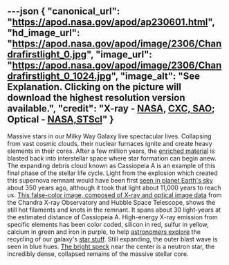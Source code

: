 ---json
{
  "canonical_url": "https://apod.nasa.gov/apod/ap230601.html",
  "hd_image_url": "https://apod.nasa.gov/apod/image/2306/Chandrafirstlight_0.jpg",
  "image_url": "https://apod.nasa.gov/apod/image/2306/Chandrafirstlight_0_1024.jpg",
  "image_alt": "See Explanation. Clicking on the picture will download the highest resolution version available.",
  "credit": "X-ray - [NASA](https://www.nasa.gov/), [CXC, SAO](http://chandra.harvard.edu/); Optical - [NASA,STScI](http://www.stsci.edu/)"
}
---

Massive stars in our Milky Way Galaxy live spectacular lives. Collapsing from vast cosmic clouds, their nuclear furnaces ignite and create heavy elements in their cores. After a few million years, the [enriched material](https://apod.nasa.gov/apod/ap190801.html) is blasted back into interstellar space where star formation can begin anew. The expanding debris cloud known as Cassiopeia A is an example of this final phase of the stellar life cycle. Light from the explosion which created this supernova remnant would have been first [seen in planet Earth's sky](https://spider.seds.org/spider/Vars/casA.html) about 350 years ago, although it took that light about 11,000 years to reach us. [This false-color image, composed of X-ray and optical image data](https://www.nasa.gov/mission_pages/chandra/images/the-latest-look-at-first-light-from-chandra.html) from the Chandra X-ray Observatory and Hubble Space Telescope, shows the still hot filaments and knots in the remnant. It spans about 30 light-years at the estimated distance of Cassiopeia A. High-energy X-ray emission from specific elements has been color coded, silicon in red, sulfur in yellow, calcium in green and iron in purple, to help [astronomers explore](https://arxiv.org/abs/1111.7316) the recycling of our galaxy's [star stuff](https://apod.nasa.gov/apod/ap171119.html). Still expanding, the outer blast wave is seen in blue hues. [The bright speck](https://apod.nasa.gov/apod/ap170501.html) near the center is a neutron star, the incredibly dense, collapsed remains of the massive stellar core.
